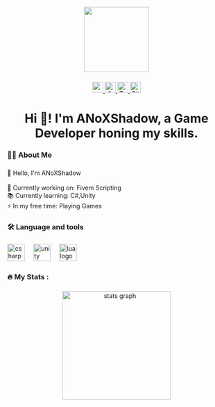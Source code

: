 <br clear="both">

<div align="center">
  <img height="150" src="[https://cdn.discordapp.com/attachments/702427321742786611/1319670811077902396/giphy.webp?ex=676971b7&is=67682037&hm=f88d5fb8a2a8f36b24d5fca191d810183ffd9052465cc04d5d2d630b70823882&](https://media2.giphy.com/media/v1.Y2lkPTc5MGI3NjExdGhvczVxemNtb2gyNWxyMDhtaTlvdXZubG9xdjU4ZHJuM3puNGtzdSZlcD12MV9pbnRlcm5hbF9naWZfYnlfaWQmY3Q9Zw/dxld1UBIiGuoh31Fus/giphy.webp)" />
</div>

###

<div align="center">
  <a href="https://www.youtube.com/@anoxstudios" target="_blank" rel="noopener noreferrer">
    <img src="https://img.shields.io/static/v1?message=Youtube&logo=youtube&label=&color=FF0000&logoColor=white&labelColor=&style=for-the-badge" height="25" alt="youtube logo" />
  </a>
  <a href="https://discord.gg/gbJ5SyBJBv" target="_blank" rel="noopener noreferrer">
    <img src="https://img.shields.io/static/v1?message=Discord&logo=discord&label=&color=7289DA&logoColor=white&labelColor=&style=for-the-badge" height="25" alt="discord logo" />
  </a>
  <a href="https://anoxstudios.tebex.io/" target="_blank" rel="noopener noreferrer">
    <img src="https://img.shields.io/static/v1?message=Tebex&logo=google-pay&label=&color=00BFFF&logoColor=white&labelColor=&style=for-the-badge" height="25" alt="Tebex logo" />
  </a>
  <a href="https://anoxstudios.gitbook.io/anoxstudios" target="_blank" rel="noopener noreferrer">
    <img src="https://img.shields.io/static/v1?message=Gitbook&logo=gitbook&label=&color=7952B3&logoColor=white&labelColor=&style=for-the-badge" height="25" alt="Gitbook logo" />
  </a>
</div>

###

<h1 align="center">Hi 👋! I'm ANoXShadow, a Game Developer honing my skills.</h1>

###

<h3 align="left">👩‍💻  About Me</h3>

###

<p align="left">👋 Hello, I'm ANoXShadow<br><br>    🔭 Currently working on: Fivem Scripting<br>    📚 Currently learning: C#,Unity<br>    ⚡ In my free time: Playing Games</p>

###

<h3 align="left">🛠 Language and tools</h3>

###

<div align="left">
  <img src="https://cdn.jsdelivr.net/gh/devicons/devicon/icons/csharp/csharp-original.svg" height="40" alt="csharp logo" />
  <img width="12" />
  <img src="https://cdn.jsdelivr.net/gh/devicons/devicon/icons/unity/unity-original.svg" height="40" alt="unity logo" />
  <img width="12" />
  <img src="https://cdn.jsdelivr.net/gh/devicons/devicon/icons/lua/lua-original.svg" height="40" alt="lua logo" />
</div>

###

<h3 align="left">🔥   My Stats :</h3>

###

<div align="center">
  <img src="https://github-readme-stats.vercel.app/api?username=anoxshadow&hide_title=false&hide_rank=false&show_icons=true&include_all_commits=true&count_private=true&disable_animations=false&theme=dracula&locale=en&hide_border=false&order=1" height="250" alt="stats graph" />
</div>

###

